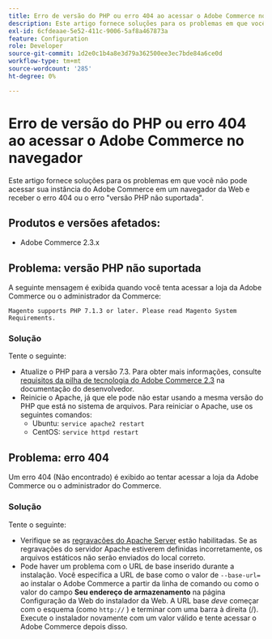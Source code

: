 ```yaml
---
title: Erro de versão do PHP ou erro 404 ao acessar o Adobe Commerce no navegador
description: Este artigo fornece soluções para os problemas em que você não pode acessar sua instância do Adobe Commerce em um navegador da Web e receber o erro 404 ou o erro "versão PHP não suportada".
exl-id: 6cfdeaae-5e52-411c-9006-5af8a467873a
feature: Configuration
role: Developer
source-git-commit: 1d2e0c1b4a8e3d79a362500ee3ec7bde84a6ce0d
workflow-type: tm+mt
source-wordcount: '285'
ht-degree: 0%

---
```


# Erro de versão do PHP ou erro 404 ao acessar o Adobe Commerce no navegador

Este artigo fornece soluções para os problemas em que você não pode acessar sua instância do Adobe Commerce em um navegador da Web e receber o erro 404 ou o erro &quot;versão PHP não suportada&quot;.

## Produtos e versões afetados:

* Adobe Commerce 2.3.x

## Problema: versão PHP não suportada

A seguinte mensagem é exibida quando você tenta acessar a loja da Adobe Commerce ou o administrador da Commerce:

`Magento supports PHP 7.1.3 or later. Please read Magento System Requirements.`

### Solução

Tente o seguinte:

* Atualize o PHP para a versão 7.3. Para obter mais informações, consulte [requisitos da pilha de tecnologia do Adobe Commerce 2.3](https://devdocs.magento.com/guides/v2.3/install-gde/system-requirements.html#php) na documentação do desenvolvedor.
* Reinicie o Apache, já que ele pode não estar usando a mesma versão do PHP que está no sistema de arquivos. Para reiniciar o Apache, use os seguintes comandos:
   * Ubuntu: `service apache2 restart`
   * CentOS: `service httpd restart`

## Problema: erro 404

Um erro 404 (Não encontrado) é exibido ao tentar acessar a loja da Adobe Commerce ou o administrador do Commerce.

### Solução

Tente o seguinte:

* Verifique se as [regravações do Apache Server](https://devdocs.magento.com/guides/v2.3/install-gde/prereq/apache.html) estão habilitadas. Se as regravações do servidor Apache estiverem definidas incorretamente, os arquivos estáticos não serão enviados do local correto.
* Pode haver um problema com o URL de base inserido durante a instalação. Você especifica a URL de base como o valor de `--base-url=` ao instalar o Adobe Commerce a partir da linha de comando ou como o valor do campo **Seu endereço de armazenamento** na página Configuração da Web do instalador da Web. A URL base *deve* começar com o esquema (como `http://` ) e terminar com uma barra à direita (/). Execute o instalador novamente com um valor válido e tente acessar o Adobe Commerce depois disso.
